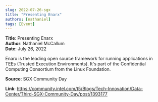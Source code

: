 ```yaml
---
slug: 2022-07-26-sgx
title: "Presenting Enarx"  
authors: [nathaniel]
tags: [Event]
---
```


**Title**: Presenting Enarx   
**Author**: Nathaniel McCallum  
**Date**: July 26, 2022   

Enarx is the leading open source framework for running applications in TEEs (Trusted Execution Environments). It's part of the Confidential Computing Consortium from the Linux Foundation.


**Source**: SGX Community Day

**Link**: https://community.intel.com/t5/Blogs/Tech-Innovation/Data-Center/Third-SGX-Community-Day/post/1393177